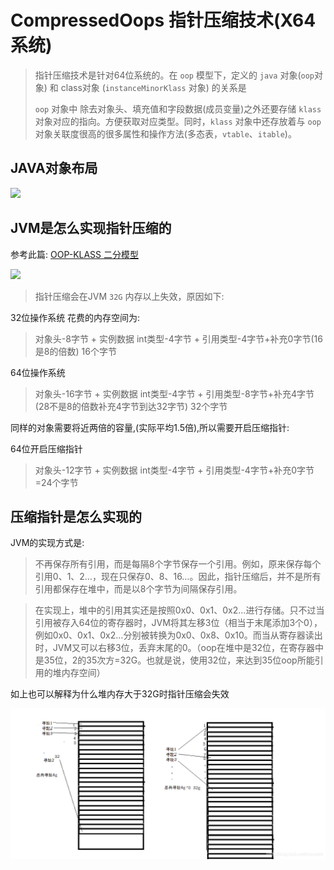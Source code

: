 # CompressedOops 指针压缩技术(X64系统)

> 指针压缩技术是针对64位系统的。在 `oop` 模型下，定义的 `java` 对象(`oop`对象) 和 class对象 (`instanceMinorKlass` 对象) 的关系是
> 
> `oop` 对象中 除去对象头、填充值和字段数据(成员变量)之外还要存储 `klass` 对象对应的指向。方便获取对应类型。同时，`klass` 对象中还存放着与 `oop` 对象关联度很高的很多属性和操作方法(多态表，`vtable`、`itable`)。
## JAVA对象布局
![](img/compressed_oops_1.png)

## JVM是怎么实现指针压缩的
参考此篇: [OOP-KLASS 二分模型](OOP.md)

![](img/object_header.png)

> 指针压缩会在JVM `32G` 内存以上失效，原因如下:

32位操作系统 花费的内存空间为: 
> 对象头-8字节 + 实例数据 int类型-4字节 + 引用类型-4字节+补充0字节(16是8的倍数) 16个字节

64位操作系统
> 对象头-16字节 + 实例数据 int类型-4字节 + 引用类型-8字节+补充4字节(28不是8的倍数补充4字节到达32字节) 32个字节

同样的对象需要将近两倍的容量,(实际平均1.5倍),所以需要开启压缩指针:

64位开启压缩指针 
> 对象头-12字节 + 实例数据 int类型-4字节 + 引用类型-4字节+补充0字节=24个字节

## 压缩指针是怎么实现的

JVM的实现方式是: 
> 不再保存所有引用，而是每隔8个字节保存一个引用。例如，原来保存每个引用0、1、2…，现在只保存0、8、16…。因此，指针压缩后，并不是所有引用都保存在堆中，而是以8个字节为间隔保存引用。

>在实现上，堆中的引用其实还是按照0x0、0x1、0x2…进行存储。只不过当引用被存入64位的寄存器时，JVM将其左移3位（相当于末尾添加3个0），例如0x0、0x1、0x2…分别被转换为0x0、0x8、0x10。而当从寄存器读出时，JVM又可以右移3位，丢弃末尾的0。（oop在堆中是32位，在寄存器中是35位，2的35次方=32G。也就是说，使用32位，来达到35位oop所能引用的堆内存空间）

如上也可以解释为什么堆内存大于32G时指针压缩会失效

![](img/compressed_oops_2.png)




